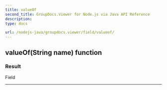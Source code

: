 ```yaml
---
title: valueOf
second_title: GroupDocs.Viewer for Node.js via Java API Reference
description: 
type: docs

url: /nodejs-java/groupdocs.viewer/field/valueof/
---
```


## valueOf(String name)  function


### Result
Field


---


